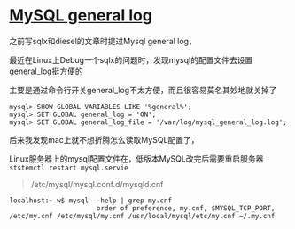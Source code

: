 # [MySQL general log](/2020/09/mysql_general_log.md)

之前写sqlx和diesel的文章时提过Mysql general log，

最近在Linux上Debug一个sqlx的问题时，发现mysql的配置文件去设置general_log挺方便的

主要是通过命令行开关general_log不太方便，而且很容易莫名其妙地就关掉了

```
mysql> SHOW GLOBAL VARIABLES LIKE '%general%';
mysql> SET GLOBAL general_log = 'ON';
mysql> SET GLOBAL general_log_file = '/var/log/mysql_general_log.log';
```

后来我发现mac上就不想折腾怎么读取MySQL配置了，

Linux服务器上的mysql配置文件在，低版本MySQL改完后需要重启服务器`ststemctl restart mysql.servie`

> /etc/mysql/mysql.conf.d/mysqld.cnf

```
localhost:~ w$ mysql --help | grep my.cnf
                      order of preference, my.cnf, $MYSQL_TCP_PORT,
/etc/my.cnf /etc/mysql/my.cnf /usr/local/mysql/etc/my.cnf ~/.my.cnf 
```

